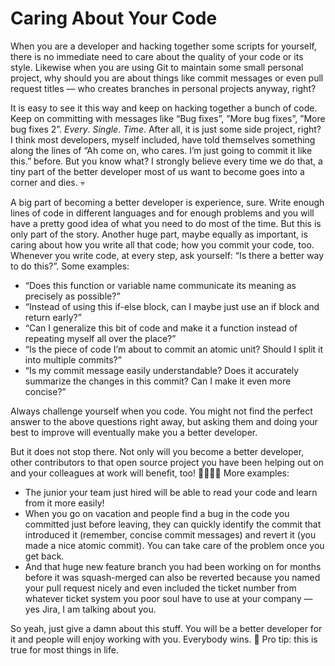# Caring About Your Code

When you are a developer and hacking together some scripts for yourself, there is no immediate need to care about the quality of your code or its style. Likewise when you are using Git to maintain some small personal project, why should you are about things like commit messages or even pull request titles — who creates branches in personal projects anyway, right?

It is easy to see it this way and keep on hacking together a bunch of code. Keep on committing with messages like “Bug fixes”, ”More bug fixes”, ”More bug fixes 2”. *Every*. *Single*. *Time*. After all, it is just some side project, right? I think most developers, myself included, have told themselves something along the lines of “Ah come on, who cares. I’m just going to commit it like this.” before. But you know what? I strongly believe every time we do that, a tiny part of the better developer most of us want to become goes into a corner and dies. 💀

A big part of becoming a better developer is experience, sure. Write enough lines of code in different languages and for enough problems and you will have a pretty good idea of what you need to do most of the time. But this is only part of the story. Another huge part, maybe equally as important, is caring about how you write all that code; how you commit your code, too. Whenever you write code, at every step, ask yourself: “Is there a better way to do this?”. Some examples:

- “Does this function or variable name communicate its meaning as precisely as possible?”
- “Instead of using this if-else block, can I maybe just use an if block and return early?”
- “Can I generalize this bit of code and make it a function instead of repeating myself all over the place?”
- “Is the piece of code I’m about to commit an atomic unit? Should I split it into multiple commits?”
- “Is my commit message easily understandable? Does it accurately summarize the changes in this commit? Can I make it even more concise?”

Always challenge yourself when you code. You might not find the perfect answer to the above questions right away, but asking them and doing your best to improve will eventually make you a better developer.

But it does not stop there. Not only will you become a better developer, other contributors to that open source project you have been helping out on and your colleagues at work will benefit, too! 🙋🙋🏾‍♂️ More examples:

- The junior your team just hired will be able to read your code and learn from it more easily!
- When you go on vacation and people find a bug in the code you committed just before leaving, they can quickly identify the commit that introduced it (remember, concise commit messages) and revert it (you made a nice atomic commit). You can take care of the problem once you get back.
- And that huge new feature branch you had been working on for months before it was squash-merged can also be reverted because you named your pull request nicely and even included the ticket number from whatever ticket system you poor soul have to use at your company — yes Jira, I am talking about you.

So yeah, just give a damn about this stuff. You will be a better developer for it and people will enjoy working with you. Everybody wins. 🎉 Pro tip: this is true for most things in life.